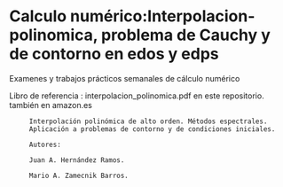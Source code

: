 # Calculo numérico:Interpolacion-polinomica, problema de Cauchy y de contorno en edos y edps
Examenes y trabajos prácticos semanales de cálculo numérico

Libro de referencia :  interpolacion_polinomica.pdf en este repositorio. 
                       también en amazon.es
         
         Interpolación polinómica de alto orden. Métodos espectrales. 
         Aplicación a problemas de contorno y de condiciones iniciales.
         
         Autores: 
         
         Juan A. Hernández Ramos.
         
         Mario A. Zamecnik Barros.
